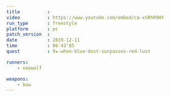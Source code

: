 ```yaml
---
title          :
video          : https://www.youtube.com/embed/ca-xSRhR9HY
run_type       : freestyle
platform       : pc
patch_version  : 
date           : 2019-12-11
time           : 06'43"85
quest          : 9★-when-blue-dust-surpasses-red-lust

runners:
    - neowolf

weapons:
    - bow
---
```

